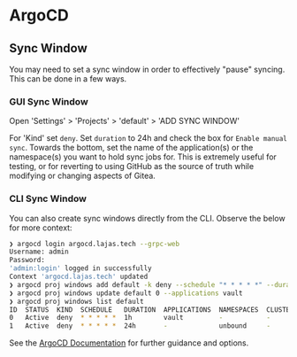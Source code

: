 # ArgoCD

## Sync Window

You may need to set a sync window in order to effectively "pause" syncing. This can be done in a few ways.

### GUI Sync Window

Open 'Settings' > 'Projects' > 'default' > 'ADD SYNC WINDOW'

For 'Kind' set `deny`. Set `duration` to 24h and check the box for `Enable manual sync`. Towards the bottom, set the name of the application(s) or the namespace(s) you want to hold sync jobs for. This is extremely useful for testing, or for reverting to using GitHub as the source of truth while modifying or changing aspects of Gitea.

### CLI Sync Window

You can also create sync windows directly from the CLI. Observe the below for more context:

```sh
❯ argocd login argocd.lajas.tech --grpc-web
Username: admin
Password:
'admin:login' logged in successfully
Context 'argocd.lajas.tech' updated
❯ argocd proj windows add default -k deny --schedule "* * * * *" --duration 24h --namespaces unbound --manual-sync
❯ argocd proj windows update default 0 --applications vault
❯ argocd proj windows list default
ID  STATUS  KIND  SCHEDULE   DURATION  APPLICATIONS  NAMESPACES  CLUSTERS  MANUALSYNC
0   Active  deny  * * * * *  1h        vault         -           -         Enabled
1   Active  deny  * * * * *  24h       -             unbound     -         Enabled
```
See the [ArgoCD Documentation](https://argo-cd.readthedocs.io/en/stable/user-guide/commands/argocd_proj_windows/) for further guidance and options.
